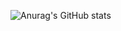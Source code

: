 ![Anurag's GitHub stats](https://github-readme-stats.vercel.app/api?username=tiago0051&show_icons=true&theme=radical)
